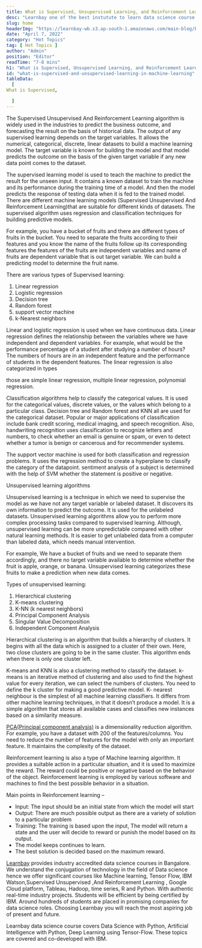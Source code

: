```yaml
---
title: What is Supervised, Unsupervised Learning, and Reinforcement Learning in Machine Learning
desc: "Learnbay one of the best instutute to learn data science course in India, so Enroll Now And Get Your Dream Job!"
slug: home
headerImg: "https://learnbay-wb.s3.ap-south-1.amazonaws.com/main-blog/blog/super.png"
date: "April 7, 2022"
category: "Hot Topics"
tag: [ Hot Topics ]
author: "Admin"
position: "Editor"
readTime: "7-8 mins"
h1: "What is Supervised, Unsupervised Learning, and Reinforcement Learning in Machine Learning"
id: "what-is-supervised-and-unsupervised-learning-in-machine-learning"
tableData:
  [
What is Supervised,

  ]
---
```


The Supervised Unsupervised And Reinforcement Learning algorithm is widely used in the industries to predict the business outcome, and forecasting the result on the basis of historical data. The output of any supervised learning depends on the target variables. It allows the numerical, categorical, discrete, linear datasets to build a machine learning model. The target variable is known for building the model and that model predicts the outcome on the basis of the given target variable if any new data point comes to the dataset.

The supervised learning model is used to teach the machine to predict the result for the unseen input. It contains a known dataset to train the machine and its performance during the training time of a model. And then the model predicts the response of testing data when it is fed to the trained model. There are different machine learning models (Supervised Unsupervised And Reinforcement Learning)that are suitable for different kinds of datasets. The supervised algorithm uses regression and classification techniques for building predictive models.

For example, you have a bucket of fruits and there are different types of fruits in the bucket. You need to separate the fruits according to their features and you know the name of the fruits follow up its corresponding features the features of the fruits are independent variables and name of fruits are dependent variable that is out target variable. We can build a predicting model to determine the fruit name.

There are various types of Supervised learning:



1. Linear regression
2. Logistic regression
3. Decision tree
4. Random forest
5. support vector machine
6. k-Nearest neighbors

Linear and logistic regression is used when we have continuous data. Linear regression defines the relationship between the variables where we have independent and dependent variables. For example, what would be the performance percentage of a student after studying a number of hours? The numbers of hours are in an independent feature and the performance of students in the dependent features. The linear regression is also categorized in types

those are simple linear regression, multiple linear regression, polynomial regression. 

Classification algorithms help to classify the categorical values. It is used for the categorical values, discrete values, or the values which belong to a particular class. Decision tree and Random forest and KNN all are used for the categorical dataset. Popular or major applications of classification include bank credit scoring, medical imaging, and speech recognition. Also, handwriting recognition uses classification to recognize letters and numbers, to check whether an email is genuine or spam, or even to detect whether a tumor is benign or cancerous and for recommender systems.

The support vector machine is used for both classification and regression problems. It uses the regression method to create a hyperplane to classify the category of the datapoint. sentiment analysis of a subject is determined with the help of SVM whether the statement is positive or negative.

Unsupervised learning algorithms

Unsupervised learning is a technique in which we need to supervise the model as we have not any target variable or labeled dataset. It discovers its own information to predict the outcome. It is used for the unlabeled datasets. Unsupervised learning algorithms allow you to perform more complex processing tasks compared to supervised learning. Although, unsupervised learning can be more unpredictable compared with other natural learning methods. It is easier to get unlabeled data from a computer than labeled data, which needs manual intervention.

For example, We have a bucket of fruits and we need to separate them accordingly, and there no target variable available to determine whether the fruit is apple, orange, or banana. Unsupervised learning categorizes these fruits to make a prediction when new data comes.

Types of unsupervised learning:



1. Hierarchical clustering
2. K-means clustering
3. K-NN (k nearest neighbors)
4. Principal Component Analysis
5. Singular Value Decomposition
6. Independent Component Analysis

Hierarchical clustering is an algorithm that builds a hierarchy of clusters. It begins with all the data which is assigned to a cluster of their own. Here, two close clusters are going to be in the same cluster. This algorithm ends when there is only one cluster left.

K-means and KNN is also a clustering method to classify the dataset. k-means is an iterative method of clustering and also used to find the highest value for every iteration, we can select the numbers of clusters. You need to define the k cluster for making a good predictive model. K- nearest neighbour is the simplest of all machine learning classifiers. It differs from other machine learning techniques, in that it doesn’t produce a model. It is a simple algorithm that stores all available cases and classifies new instances based on a similarity measure.

[PCA(Principal component analysis)](https://builtin.com/data-science/step-step-explanation-principal-component-analysis) is a dimensionality reduction algorithm. For example, you have a dataset with 200 of the features/columns. You need to reduce the number of features for the model with only an important feature. It maintains the complexity of the dataset.

Reinforcement learning is also a type of Machine learning algorithm. It provides a suitable action in a particular situation, and it is used to maximize the reward. The reward could be positive or negative based on the behavior of the object. Reinforcement learning is employed by various software and machines to find the best possible behavior in a situation.

Main points in Reinforcement learning –



* Input: The input should be an initial state from which the model will start
* Output: There are much possible output as there are a variety of solution to a particular problem
* Training: The training is based upon the input, The model will return a state and the user will decide to reward or punish the model based on its output.
* The model keeps continues to learn.
* The best solution is decided based on the maximum reward.

[Learnbay](https://www.learnbay.co/data-science-course/) provides industry accredited data science courses in Bangalore. We understand the conjugation of technology in the field of Data science hence we offer significant courses like Machine learning, Tensor Flow, IBM Watson,Supervised Unsupervised  ,And Reinforcement Learning , Google Cloud platform, Tableau, Hadoop, time series, R and Python. With authentic real-time industry projects. Students will be efficient by being certified by IBM. Around hundreds of students are placed in promising companies for data science roles. Choosing Learnbay you will reach the most aspiring job of present and future.

Learnbay data science course covers Data Science with Python, Artificial Intelligence with Python, Deep Learning using Tensor-Flow. These topics are covered and co-developed with IBM.
